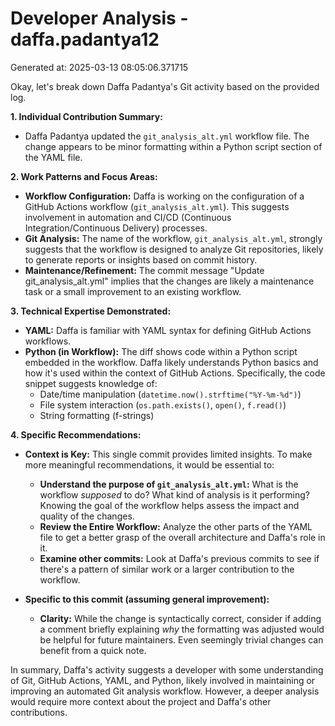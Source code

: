 # Developer Analysis - daffa.padantya12
Generated at: 2025-03-13 08:05:06.371715

Okay, let's break down Daffa Padantya's Git activity based on the provided log.

**1. Individual Contribution Summary:**

*   Daffa Padantya updated the `git_analysis_alt.yml` workflow file.  The change appears to be minor formatting within a Python script section of the YAML file.

**2. Work Patterns and Focus Areas:**

*   **Workflow Configuration:** Daffa is working on the configuration of a GitHub Actions workflow (`git_analysis_alt.yml`). This suggests involvement in automation and CI/CD (Continuous Integration/Continuous Delivery) processes.
*   **Git Analysis:**  The name of the workflow, `git_analysis_alt.yml`, strongly suggests that the workflow is designed to analyze Git repositories, likely to generate reports or insights based on commit history.
*   **Maintenance/Refinement:** The commit message "Update git_analysis_alt.yml" implies that the changes are likely a maintenance task or a small improvement to an existing workflow.

**3. Technical Expertise Demonstrated:**

*   **YAML:**  Daffa is familiar with YAML syntax for defining GitHub Actions workflows.
*   **Python (in Workflow):** The diff shows code within a Python script embedded in the workflow.  Daffa likely understands Python basics and how it's used within the context of GitHub Actions.  Specifically, the code snippet suggests knowledge of:
    *   Date/time manipulation (`datetime.now().strftime("%Y-%m-%d")`)
    *   File system interaction (`os.path.exists()`, `open()`, `f.read()`)
    *   String formatting (f-strings)

**4. Specific Recommendations:**

*   **Context is Key:** This single commit provides limited insights. To make more meaningful recommendations, it would be essential to:
    *   **Understand the purpose of `git_analysis_alt.yml`:** What is the workflow *supposed* to do?  What kind of analysis is it performing?  Knowing the goal of the workflow helps assess the impact and quality of the changes.
    *   **Review the Entire Workflow:** Analyze the other parts of the YAML file to get a better grasp of the overall architecture and Daffa's role in it.
    *   **Examine other commits:** Look at Daffa's previous commits to see if there's a pattern of similar work or a larger contribution to the workflow.

*   **Specific to this commit (assuming general improvement):**

    *   **Clarity:** While the change is syntactically correct, consider if adding a comment briefly explaining *why* the formatting was adjusted would be helpful for future maintainers. Even seemingly trivial changes can benefit from a quick note.

In summary, Daffa's activity suggests a developer with some understanding of Git, GitHub Actions, YAML, and Python, likely involved in maintaining or improving an automated Git analysis workflow. However, a deeper analysis would require more context about the project and Daffa's other contributions.

